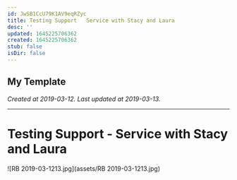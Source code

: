 ```yaml
---
id: JwSB1CcU79K1AV9eqRZyc
title: Testing Support   Service with Stacy and Laura
desc: ''
updated: 1645225706362
created: 1645225706362
stub: false
isDir: false
---
```

My Template
---

_Created at 2019-03-12._
_Last updated at 2019-03-13._




---

# Testing Support - Service with Stacy and Laura


![RB 2019-03-1213.jpg](assets/RB 2019-03-1213.jpg)

